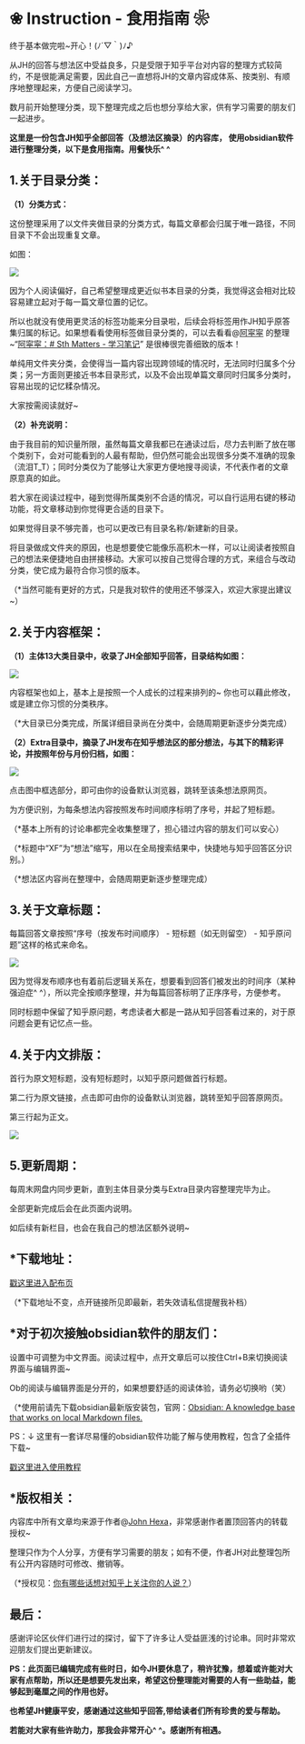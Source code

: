 # ❀ Instruction - 食用指南 ❀

终于基本做完啦~开心！(ﾉ´▽｀)ﾉ♪

从JH的回答与想法区中受益良多，只是受限于知乎平台对内容的整理方式较简约，不是很能满足需要，因此自己一直想将JH的文章内容成体系、按类别、有顺序地整理起来，方便自己阅读学习。

数月前开始整理分类，现下整理完成之后也想分享给大家，供有学习需要的朋友们一起进步。

  

**这里是一份包含JH知乎全部回答（及想法区摘录）的内容库， 使用obsidian软件进行整理分类，以下是食用指南。用餐快乐^ ^**

## 1.关于目录分类：

**（1）分类方式：**

这份整理采用了以文件夹做目录的分类方式，每篇文章都会归属于唯一路径，不同目录下不会出现重复文章。

如图：

![](https://pic1.zhimg.com/80/v2-a730a8651351166535dd149562f44bae_1440w.png)

因为个人阅读偏好，自己希望整理成更近似书本目录的分类，我觉得这会相对比较容易建立起对于每一篇文章位置的记忆。

所以也就没有使用更灵活的标签功能来分目录啦，后续会将标签用作JH知乎原答集归属的标记。如果想看看使用标签做目录分类的，可以去看看@[阿寜寜](https://www.zhihu.com/people/bonbon-50-2) 的整理~“[阿寜寜：# Sth Matters - 学习笔记](https://zhuanlan.zhihu.com/p/404518798)” 是很棒很完善细致的版本！

单纯用文件夹分类，会使得当一篇内容出现跨领域的情况时，无法同时归属多个分类；另一方面则更接近书本目录形式，以及不会出现单篇文章同时归属多分类时，容易出现的记忆糅杂情况。

大家按需阅读就好~

**（2）补充说明：**

由于我目前的知识量所限，虽然每篇文章我都已在通读过后，尽力去判断了放在哪个类别下，会对可能看到的人最有帮助，但仍然可能会出现很多分类不准确的现象（流泪T_T）；同时分类仅为了能够让大家更方便地搜寻阅读，不代表作者的文章原意真的如此。

若大家在阅读过程中，碰到觉得所属类别不合适的情况，可以自行运用右键的移动功能，将文章移动到你觉得更合适的目录下。

如果觉得目录不够完善，也可以更改已有目录名称/新建新的目录。

将目录做成文件夹的原因，也是想要使它能像乐高积木一样，可以让阅读者按照自己的想法来便捷地自由拼接移动。大家可以按自己觉得合理的方式，来组合与改动分类，使它成为最符合你习惯的版本。

（*当然可能有更好的方式，只是我对软件的使用还不够深入，欢迎大家提出建议~）

## 2.关于内容框架：

**（1）主体13大类目录中，收录了JH全部知乎回答，目录结构如图：**

![](https://pic2.zhimg.com/80/v2-1ef94056432b2054062be920a4aa7cc3_1440w.png)

内容框架也如上，基本上是按照一个人成长的过程来排列的~ 你也可以藉此修改，或是建立你习惯的分类秩序。

（*大目录已分类完成，所属详细目录尚在分类中，会随周期更新逐步分类完成）

**（2）Extra目录中，摘录了JH发布在知乎想法区的部分想法，与其下的精彩评论，并按照年份与月份归档，如图：**

![](https://pic3.zhimg.com/80/v2-4255e80749ecb05142b6fe800fed8852_1440w.png)

点击图中框选部分，即可由你的设备默认浏览器，跳转至该条想法原网页。

为方便识别，为每条想法内容按照发布时间顺序标明了序号，并起了短标题。

（*基本上所有的讨论串都完全收集整理了，担心错过内容的朋友们可以安心）

（*标题中“XF”为“想法”缩写，用以在全局搜索结果中，快捷地与知乎回答区分识别。）

（*想法区内容尚在整理中，会随周期更新逐步整理完成）

## 3.关于文章标题：

每篇回答文章按照“序号（按发布时间顺序） - 短标题（如无则留空） - 知乎原问题”这样的格式来命名。

![](https://pica.zhimg.com/80/v2-b6cbb804410a1968f0b4b1a7fd544bfd_1440w.png)

因为觉得发布顺序也有着前后逻辑关系在，想要看到回答们被发出的时间序（某种强迫症^ ^），所以完全按顺序整理，并为每篇回答标明了正序序号，方便参考。

同时标题中保留了知乎原问题，考虑读者大都是一路从知乎回答看过来的，对于原问题会更有记忆点一些。

## 4.关于内文排版：

首行为原文短标题，没有短标题时，以知乎原问题做首行标题。

第二行为原文链接，点击即可由你的设备默认浏览器，跳转至知乎回答原网页。

第三行起为正文。

![](https://pic2.zhimg.com/80/v2-314fd2a742af66e87d15efe94678ef27_1440w.png)

## 5.更新周期：

每周末网盘内同步更新，直到主体目录分类与Extra目录内容整理完毕为止。

全部更新完成后会在此页面内说明。

如后续有新栏目，也会在我自己的想法区额外说明~

## *下载地址：

[戳这里进入配布页](https://zhuanlan.zhihu.com/p/455203728)

（*下载地址不变，点开链接所见即最新，若失效请私信提醒我补档）


## *对于初次接触obsidian软件的朋友们：

设置中可调整为中文界面。阅读过程中，点开文章后可以按住Ctrl+B来切换阅读界面与编辑界面~

Ob的阅读与编辑界面是分开的，如果想要舒适的阅读体验，请务必切换哟（笑）

（*使用前请先下载obsidian最新版安装包，官网：[Obsidian: A knowledge base that works on local Markdown files.](https://obsidian.md/)

PS：↓ 这里有一套详尽易懂的obsidian软件功能了解与使用教程，包含了全插件下载~

[戳这里进入使用教程](https://space.bilibili.com/432408734/video)

## *版权相关：

内容库中所有文章均来源于作者@[John Hexa](https://www.zhihu.com/people/mcbig)，非常感谢作者置顶回答内的转载授权~

整理只作为个人分享，方便有学习需要的朋友；如有不便，作者JH对此整理包所有公开内容随时可修改、撤销等。

（*授权见：[你有哪些话想对知乎上关注你的人说？](https://www.zhihu.com/question/264373660/answer/1710187984)）

## 最后：

感谢评论区伙伴们进行过的探讨，留下了许多让人受益匪浅的讨论串。同时非常欢迎朋友们提出更新建议。

  

**PS：此页面已编辑完成有些时日，如今JH要休息了，稍许犹豫，想着或许能对大家有点帮助，所以还是想要先发出来，希望这份整理能对需要的人有一些助益，能够起到毫厘之间的作用也好。**

**也希望JH健康平安，感谢通过这些知乎回答,带给读者们所有珍贵的爱与帮助。**

**若能对大家有些许助力，那我会非常开心^ ^。感谢所有相遇。**



